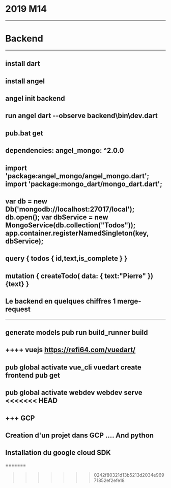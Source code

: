 # 2019 M14
---
# Backend
---
install dart
---
install angel
---
angel init backend
---
run angel
dart --observe backend\bin\dev.dart
---
pub.bat get
---
dependencies:
  angel_mongo: ^2.0.0
---
import 'package:angel_mongo/angel_mongo.dart';
import 'package:mongo_dart/mongo_dart.dart'; 
---
var db = new Db('mongodb://localhost:27017/local');
  db.open();
  var dbService = new MongoService(db.collection("Todos"));
  app.container.registerNamedSingleton(key, dbService);
---
query
{
  todos {
    id,text,is_complete
  }
} 
---
mutation
{
  createTodo(
    data: {
      text:"Pierre"
    }){text}
}
---
Le backend en quelques chiffres
1 merge-request
---

---
generate models
pub run build_runner build
---

++++
vuejs 
https://refi64.com/vuedart/
---
pub global activate vue_cli 
vuedart create frontend 
pub get
---
pub global activate webdev 
webdev serve
<<<<<<< HEAD
---


+++
GCP 
---
Creation d'un projet dans GCP
....
And python
---
Installation du google cloud SDK
---
=======
>>>>>>> 0242f80321d13b5213d2034e96971852ef2efe18
